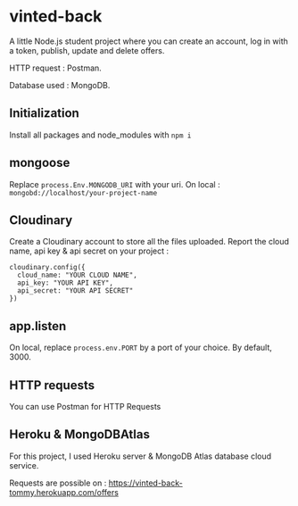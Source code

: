 # vinted-back
A little Node.js student project where you can create an account, log in with a token, publish, update and delete offers.

HTTP request : Postman.

Database used : MongoDB.

## Initialization
Install all packages and node_modules with ```npm i```

## mongoose
Replace ```process.Env.MONGODB_URI``` with your uri.
On local : ```mongobd://localhost/your-project-name```

## Cloudinary
Create a Cloudinary account to store all the files uploaded.
Report the cloud name, api key & api secret on your project : 

```
cloudinary.config({
  cloud_name: "YOUR CLOUD NAME",
  api_key: "YOUR API KEY",
  api_secret: "YOUR API SECRET"
})
```

## app.listen
On local, replace ```process.env.PORT``` by a port of your choice. By default, 3000.

## HTTP requests
You can use Postman for HTTP Requests

## Heroku & MongoDBAtlas
For this project, I used Heroku server & MongoDB Atlas database cloud service.

Requests are possible on : https://vinted-back-tommy.herokuapp.com/offers
